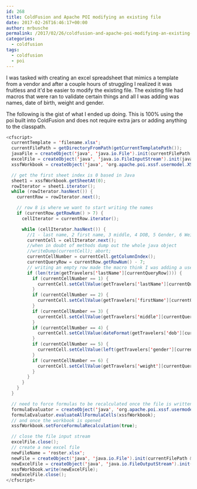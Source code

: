 ```yaml
---
id: 268
title: ColdFusion and Apache POI modifying an existing file
date: 2017-02-26T16:46:17+00:00
author: mrbusche
permalink: /2017/02/26/coldfusion-and-apache-poi-modifying-an-existing-file/
categories:
  - coldfusion
tags:
  - coldfusion
  - poi
---
```


I was tasked with creating an excel spreadsheet that mimics a template from a vendor and after a couple hours of struggling I realized it was fruitless and it'd be easier to modify the existing file. The existing file had macros that were ran to validate certain things and all I was adding was names, date of birth, weight and gender.

The following is the gist of what I ended up doing. This is 100% using the poi built into ColdFusion and does not require extra jars or adding anything to the classpath.

```java
<cfscript>
  currentTemplate = 'filename.xlsx';
  currentFilePath = getDirectoryFromPath(getCurrentTemplatePath());
  javaFile = createObject('java', 'java.io.File').init(currentFilePath & currentTemplate);
  excelFile = createObject('java', 'java.io.FileInputStream').init(javaFile);
  xssfWorkbook = createObject('java', 'org.apache.poi.xssf.usermodel.XSSFWorkbook').init(excelFile);

  // get the first sheet index is 0 based in Java
  sheet1 = xssfWorkbook.getSheetAt(0);
  rowIterator = sheet1.iterator();
  while (rowIterator.hasNext()) {
    currentRow = rowIterator.next();

    // row 8 is where we want to start writing the names
    if (currentRow.getRowNum() > 7) {
      cellIterator = currentRow.iterator();

      while (cellIterator.hasNext()) {
        //1 - last name, 2 first name, 3 middle, 4 DOB, 5 Gender, 6 Weight
        currentCell = cellIterator.next();
        //when in doubt of methods dump out the whole java object
        //writeDump(currentCell); abort;
        currentCellNumber = currentCell.getColumnIndex();
        currentQueryRow = currentRow.getRowNum() - 7;
        // writing an empty row made the macro think I was adding a user
        if (len(trim(getTravelers['lastName'][currentQueryRow]))) {
          if (currentCellNumber == 1) {
            currentCell.setCellValue(getTravelers['lastName'][currentQueryRow]);
          }
          if (currentCellNumber == 2) {
            currentCell.setCellValue(getTravelers['firstName'][currentQueryRow]);
          }
          if (currentCellNumber == 3) {
            currentCell.setCellValue(getTravelers['middle'][currentQueryRow]);
          }
          if (currentCellNumber == 4) {
            currentCell.setCellValue(dateFormat(getTravelers['dob'][currentQueryRow], 'mm/dd/yyyy'));
          }
          if (currentCellNumber == 5) {
            currentCell.setCellValue(left(getTravelers['gender'][currentQueryRow], 1));
          }
          if (currentCellNumber == 6) {
            currentCell.setCellValue(getTravelers['weight'][currentQueryRow]);
          }
        }
      }
    }
  }

  // need to force formulas to be recalculated once the file is written
  formulaEvaluator = createObject('java', 'org.apache.poi.xssf.usermodel.XSSFFormulaEvaluator');
  formulaEvaluator.evaluateAllFormulaCells(xssfWorkbook);
  // and once the workbook is opened
  xssfWorkbook.setForceFormulaRecalculation(true);

  // close the file input stream
  excelFile.close();
  // create a new excel file
  newFileName = 'roster.xlsx';
  newFile = createObject('java', 'java.io.File').init(currentFilePath & newFileName);
  newExcelFile = createObject('java', 'java.io.FileOutputStream').init(newFile);
  xssfWorkbook.write(newExcelFile);
  newExcelFile.close();
</cfscript>
```

